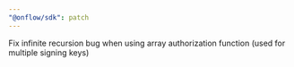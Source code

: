 ```yaml
---
"@onflow/sdk": patch
---
```


Fix infinite recursion bug when using array authorization function (used for multiple signing keys)

